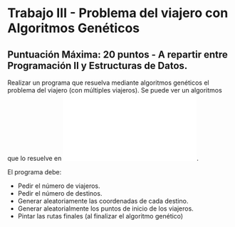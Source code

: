 # Trabajo III - Problema del viajero con Algoritmos Genéticos
## Puntuación Máxima: 20 puntos - A repartir entre Programación II y Estructuras de Datos.

Realizar un programa que resuelva mediante algoritmos genéticos el problema del viajero (con múltiples viajeros). Se puede ver un algoritmos que lo resuelve en ![Sudoku](./gamtsp.pdf).

El programa debe:
  - Pedir el número de viajeros.
  - Pedir el número de destinos.
  - Generar aleatoriamente las coordenadas de cada destino.
  - Generar aleatorialmente los puntos de inicio de los viajeros.
  - Pintar las rutas finales (al finalizar el algoritmo genético)
